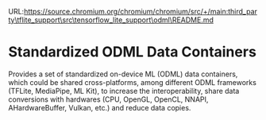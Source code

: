 URL:https://source.chromium.org/chromium/chromium/src/+/main:third_party\tflite_support\src\tensorflow_lite_support\odml\README.md
# Standardized ODML Data Containers

Provides a set of standardized on-device ML (ODML) data containers, which could
be shared cross-platforms, among different ODML frameworks (TFLite, MediaPipe,
ML Kit), to increase the interoperability, share data conversions with hardwares
(CPU, OpenGL, OpenCL, NNAPI, AHardwareBuffer, Vulkan, etc.) and reduce data
copies.
